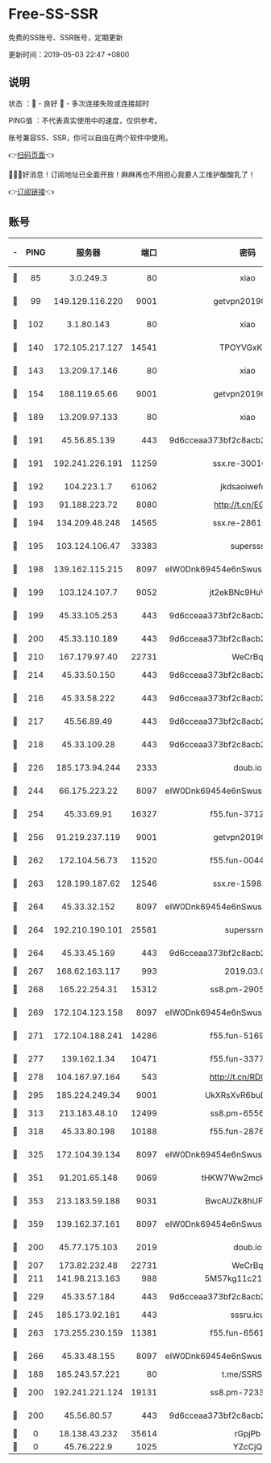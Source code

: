 # Free-SS-SSR

免费的SS账号、SSR账号，定期更新

更新时间：2019-05-03 22:47 +0800

## 说明

状态     ：🙂 - 良好 🙁 - 多次连接失败或连接超时

PING值   ：不代表真实使用中的速度，仅供参考。

账号兼容SS、SSR，你可以自由在两个软件中使用。

👉[扫码页面](https://liesauer.github.io/Free-SS-SSR/)👈

🎉🎉🎉好消息！订阅地址已全面开放！麻麻再也不用担心我要人工维护酸酸乳了！

👉[订阅链接](https://www.liesauer.net/yogurt/subscribe?ACCESS_TOKEN=DAYxR3mMaZAsaqUb)👈

## 账号

|-|PING|服务器|端口|密码|加密方式|区域|
|:----:|:----:|:-----:|-----:|:----:|:----:|:----:|
|🙂|85|3.0.249.3|80|xiao|aes-128-ctr|SG|
|🙂|99|149.129.116.220|9001|getvpn20190501|aes-256-cfb|CN|
|🙂|102|3.1.80.143|80|xiao|aes-128-ctr|SG|
|🙂|140|172.105.217.127|14541|TPOYVGxKglpi|aes-256-cfb|JP|
|🙂|143|13.209.17.146|80|xiao|aes-128-ctr|KR|
|🙂|154|188.119.65.66|9001|getvpn20190501|aes-256-cfb|RU|
|🙂|189|13.209.97.133|80|xiao|aes-128-ctr|KR|
|🙂|191|45.56.85.139|443|9d6cceaa373bf2c8acb22e60b6a58be6|aes-256-cfb|US|
|🙂|191|192.241.226.191|11259|ssx.re-30010027|aes-256-cfb|US|
|🙂|192|104.223.1.7|61062|jkdsaoiwefdsa|aes-256-cfb|US|
|🙂|193|91.188.223.72|8080|http://t.cn/EGJIyrl|rc4-md5|RU|
|🙂|194|134.209.48.248|14565|ssx.re-28615539|aes-256-cfb|US|
|🙂|195|103.124.106.47|33383|supersss|aes-256-cfb|US|
|🙂|198|139.162.115.215|8097|eIW0Dnk69454e6nSwuspv9DmS201tQ0D|aes-256-cfb|JP|
|🙂|199|103.124.107.7|9052|jt2ekBNc9HuVtm2a|aes-256-cfb|US|
|🙂|199|45.33.105.253|443|9d6cceaa373bf2c8acb22e60b6a58be6|aes-256-cfb|US|
|🙂|200|45.33.110.189|443|9d6cceaa373bf2c8acb22e60b6a58be6|aes-256-cfb|US|
|🙂|210|167.179.97.40|22731|WeCrBq|rc4-md5|JP|
|🙂|214|45.33.50.150|443|9d6cceaa373bf2c8acb22e60b6a58be6|aes-256-cfb|US|
|🙂|216|45.33.58.222|443|9d6cceaa373bf2c8acb22e60b6a58be6|aes-256-cfb|US|
|🙂|217|45.56.89.49|443|9d6cceaa373bf2c8acb22e60b6a58be6|aes-256-cfb|US|
|🙂|218|45.33.109.28|443|9d6cceaa373bf2c8acb22e60b6a58be6|aes-256-cfb|US|
|🙂|226|185.173.94.244|2333|doub.io|aes-128-ctr|RU|
|🙂|244|66.175.223.22|8097|eIW0Dnk69454e6nSwuspv9DmS201tQ0D|aes-256-cfb|US|
|🙂|254|45.33.69.91|16327|f55.fun-37122804|aes-256-cfb|US|
|🙂|256|91.219.237.119|9001|getvpn20190501|aes-256-cfb|HU|
|🙂|262|172.104.56.73|11520|f55.fun-00449443|aes-256-cfb|SG|
|🙂|263|128.199.187.62|12546|ssx.re-15983525|aes-256-cfb|SG|
|🙂|264|45.33.32.152|8097|eIW0Dnk69454e6nSwuspv9DmS201tQ0D|aes-256-cfb|US|
|🙂|264|192.210.190.101|25581|superssrnet|aes-256-cfb|US|
|🙂|264|45.33.45.169|443|9d6cceaa373bf2c8acb22e60b6a58be6|aes-256-cfb|US|
|🙂|267|168.62.163.117|993|2019.03.07|rc4-md5|US|
|🙂|268|165.22.254.31|15312|ss8.pm-29059283|aes-256-cfb|SG|
|🙂|269|172.104.123.158|8097|eIW0Dnk69454e6nSwuspv9DmS201tQ0D|aes-256-cfb|JP|
|🙂|271|172.104.188.241|14286|f55.fun-51694485|aes-256-cfb|SG|
|🙂|277|139.162.1.34|10471|f55.fun-33770153|aes-256-cfb|SG|
|🙂|278|104.167.97.164|543|http://t.cn/RD0D7sx|rc4-md5|CA|
|🙂|295|185.224.249.34|9001|UkXRsXvR6buDMG2Y|aes-256-cfb|RU|
|🙂|313|213.183.48.10|12499|ss8.pm-65564582|rc4-md5|RU|
|🙂|318|45.33.80.198|10188|f55.fun-28764269|aes-256-cfb|US|
|🙂|325|172.104.39.134|8097|eIW0Dnk69454e6nSwuspv9DmS201tQ0D|aes-256-cfb|SG|
|🙂|351|91.201.65.148|9069|tHKW7Ww2mck9CHQG|aes-256-cfb|IT|
|🙂|353|213.183.59.188|9031|BwcAUZk8hUFAkDGN|aes-256-cfb|NL|
|🙂|359|139.162.37.161|8097|eIW0Dnk69454e6nSwuspv9DmS201tQ0D|aes-256-cfb|SG|
|🙂|200|45.77.175.103|2019|doub.io|aes-128-ctr|SG|
|🙂|207|173.82.232.48|22731|WeCrBq|rc4-md5|US|
|🙂|211|141.98.213.163|988|5M57kg11c214qDmK|chacha20|KR|
|🙂|229|45.33.57.184|443|9d6cceaa373bf2c8acb22e60b6a58be6|aes-256-cfb|US|
|🙂|245|185.173.92.181|443|sssru.icu|rc4-md5|RU|
|🙂|263|173.255.230.159|11381|f55.fun-65612968|aes-256-cfb|US|
|🙂|266|45.33.48.155|8097|eIW0Dnk69454e6nSwuspv9DmS201tQ0D|aes-256-cfb|US|
|🙁|188|185.243.57.221|80|t.me/SSRSUB|rc4-md5|US|
|🙁|200|192.241.221.124|19131|ss8.pm-72336490|aes-256-cfb|US|
|🙁|200|45.56.80.57|443|9d6cceaa373bf2c8acb22e60b6a58be6|aes-256-cfb|US|
|🙁|0|18.138.43.232|35614|rGpjPb|rc4-md5|SG|
|🙁|0|45.76.222.9|1025|YZcCjQ|rc4-md5|JP|
